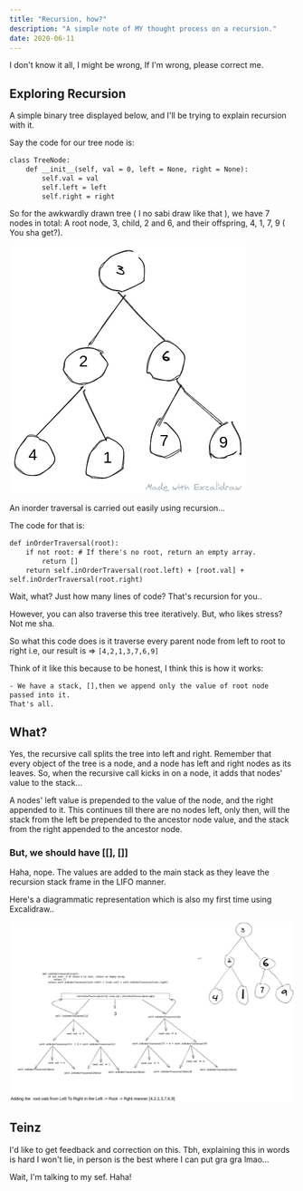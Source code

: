 ```yaml
---
title: "Recursion, how?"
description: "A simple note of MY thought process on a recursion."
date: 2020-06-11
---
```


I don't know it all, I might be wrong, If I'm wrong, please correct me.

## Exploring Recursion

A simple binary tree displayed below, and I'll be trying to explain recursion with it.

Say the code for our tree node is:

```py{codeTitle: TreeNode.py}
class TreeNode:
    def __init__(self, val = 0, left = None, right = None):
        self.val = val
        self.left = left
        self.right = right
```

So for the awkwardly drawn tree ( I no sabi draw like that ), we have 7 nodes in total: A root node, 3, child, 2 and 6, and their offspring, 4, 1, 7, 9 ( You sha get?).

![Binary Search Tree](./imgs/BT.png)

An inorder traversal is carried out easily using recursion...

The code for that is:

```py{codeTitle: InorderTraversal.py}
def inOrderTraversal(root):
    if not root: # If there's no root, return an empty array.
        return []
    return self.inOrderTraversal(root.left) + [root.val] + self.inOrderTraversal(root.right)
```

Wait, what? Just how many lines of code? That's recursion for you.. 

However, you can also
traverse this tree iteratively. But, who likes stress? Not me sha.

So what this code does is it traverse every parent node from left to root to right i.e, our result is => `[4,2,1,3,7,6,9]`

Think of it like this because to be honest, I think this is how it works:

    - We have a stack, [],then we append only the value of root node passed into it.
    That's all.

## What?

Yes, the recursive call splits the tree into left and right. Remember that every object of the tree is a node, and a node has left and right nodes as its leaves. So, when the recursive call kicks in on a node, it adds that nodes' value to the stack...

A nodes' left value is prepended to the value of the node, and the right appended to it. This continues till there are no nodes left, only then, will the stack from the left be prepended to the ancestor node value, and the stack from the right appended to the ancestor node.

### But, we should have [[], []] 

Haha, nope. The values are added to the main stack as they leave the recursion stack frame in the LIFO manner.

Here's a diagrammatic representation which is also my first time using Excalidraw..

 ![Recursion Tree](./imgs/RT.png)

## Teinz

I'd like to get feedback and correction on this. Tbh, explaining this in words is hard I won't lie, in person is the best where I can put gra gra lmao...

Wait, I'm talking to my sef. Haha! 
